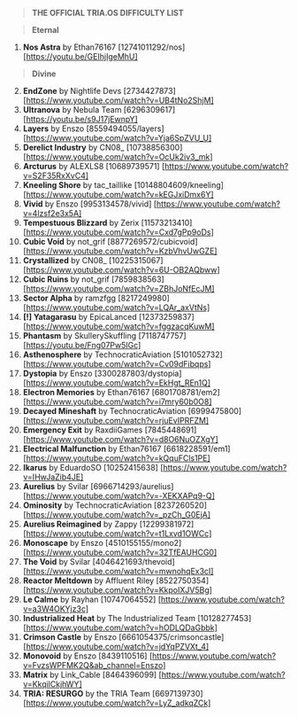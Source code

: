 > **THE OFFICIAL TRIA.OS DIFFICULTY LIST**

> **Eternal**
1. **Nos Astra** by Ethan76167 [12741011292/nos] [https://youtu.be/GEIhjIgeMhU]

> **Divine**
2. **EndZone** by Nightlife Devs [2734427873] [https://www.youtube.com/watch?v=UB4tNo2ShjM] 
3. **Ultranova** by Nebula Team [6296309617] [https://youtu.be/s9J17jEwnpY]
4. **Layers** by Enszo [8559494055/layers] [https://www.youtube.com/watch?v=Yja6SpZVU_U]
5. **Derelict Industry** by CN08_ [10738856300] [https://www.youtube.com/watch?v=OcUk2iv3_mk]
6. **Arcturus** by ALEXLS8 [10689739571] [https://www.youtube.com/watch?v=S2F35RxXvC4]
7. **Kneeling Shore** by tac_taillike [10148804609/kneeling] [https://www.youtube.com/watch?v=kEGJxiDmx6Y]
8. **Vivid** by Enszo [9953134578/vivid] [https://www.youtube.com/watch?v=4lzsf2e3x5A]
9. **Tempestuous Blizzard** by Zerix [11573213410] [https://www.youtube.com/watch?v=Cxd7gPp9oDs]
10. **Cubic Void** by not_grif [8877269572/cubicvoid] [https://www.youtube.com/watch?v=KzbVhvUwGZE]
11. **Crystallized** by CN08_ [10225315067] [https://www.youtube.com/watch?v=6U-OB2AQbww]
12. **Cubic Ruins** by not_grif [7859838563] [https://www.youtube.com/watch?v=ZBhJoNfEcJM]
13. **Sector Alpha** by ramzfgg [8217249980] [https://www.youtube.com/watch?v=LQAr_axVtNs]
14. **[!] Yatagarasu** by EpicaLanced [12373259837] [https://www.youtube.com/watch?v=fggzacqKuwM]
15. **Phantasm** by SkullerySkuffling [7118747757] [https://youtu.be/Fng07Pw5IGc]
16. **Asthenosphere** by TechnocraticAviation [5101052732] [https://www.youtube.com/watch?v=Cv09dFibqps]
17. **Dystopia** by Enszo [3300287803/dystopia] [https://www.youtube.com/watch?v=EkHgt_REn1Q]
18. **Electron Memories** by Ethan76167 [6801708781/em2] [https://www.youtube.com/watch?v=i7mry60b0O8] 
19. **Decayed Mineshaft** by TechnocraticAviation [6999475800] [https://www.youtube.com/watch?v=rjuEvIPRFZM]
20. **Emergency Exit** by RaxdiiGames [7845448691] [https://www.youtube.com/watch?v=d8O6NuOZXgY]
21. **Electrical Malfunction** by Ethan76167 [6618228591/em1] [https://www.youtube.com/watch?v=kQquFCls1PE]
22. **Ikarus** by EduardoSO [10252415638] [https://www.youtube.com/watch?v=IHwJaZib4JE]
23. **Aurelius** by Svilar [6966714293/aurelius] [https://www.youtube.com/watch?v=-XEKXAPq9-Q] 
24. **Ominosity** by TechnocraticAviation [8237260520] [https://www.youtube.com/watch?v=_pzCh_G0EjA]
25. **Aurelius Reimagined** by Zappy [12299381972] [https://www.youtube.com/watch?v=t1Lxvd1OWCc]
26. **Monoscape** by Enszo [4510155155/mono2] [https://www.youtube.com/watch?v=32TfEAUHCG0] 
27. **The Void** by Svilar [4046421693/thevoid] [https://www.youtube.com/watch?v=mwnohqEx3cI]
28. **Reactor Meltdown** by Affluent Riley [8522750354] [https://www.youtube.com/watch?v=KkpoIXJV5Bg]
29. **Le Calme** by Rayhan [10747064552] [https://www.youtube.com/watch?v=a3W4OKYjz3c]
30. **Industrialized Heat** by The Industrialized Team [10128277453] [https://www.youtube.com/watch?v=hODLQDaGbbk] 
31. **Crimson Castle** by Enszo [6661054375/crimsoncastle] [https://www.youtube.com/watch?v=jdYqPZVXt_4]
32. **Monovoid** by Enszo [8439110516] [https://www.youtube.com/watch?v=FvzsWPFMK2Q&ab_channel=Enszo] 
33. **Matrix** by Link_Cable [8464396099] [https://www.youtube.com/watch?v=KkqilCkjhWY]
34. **TRIA: RESURGO** by the TRIA Team [6697139730] [https://www.youtube.com/watch?v=LyZ_adkqZCk] 
